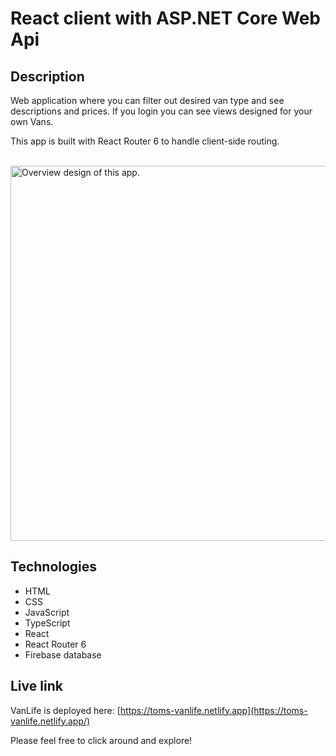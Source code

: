 # React client with ASP.NET Core Web Api

## Description
Web application where you can filter out desired van type and see descriptions and prices.
If you login you can see views designed for your own Vans.

This app is built with React Router 6 to handle client-side routing.

<br/>
<img src="./overview" alt="Overview design of this app." width="600px"/>

## Technologies
- HTML
- CSS
- JavaScript
- TypeScript
- React
- React Router 6
- Firebase database

## Live link
VanLife is deployed here:
[https://toms-vanlife.netlify.app](https://toms-vanlife.netlify.app/)

Please feel free to click around and explore!
